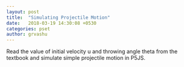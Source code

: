 ```yaml
---
layout: post
title:  "Simulating Projectile Motion"
date:   2018-03-19 14:30:08 +0530
categories: pset
author: grvashu
---
```

Read the value of initial velocity u and throwing angle theta from the textbook and simulate simple projectile motion in P5JS.
